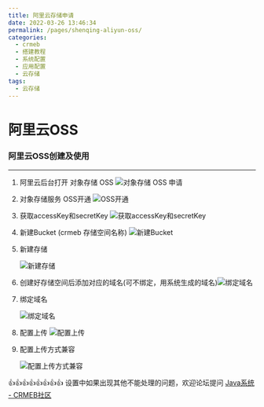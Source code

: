 ```yaml
---
title: 阿里云存储申请
date: 2022-03-26 13:46:34
permalink: /pages/shenqing-aliyun-oss/
categories:
  - crmeb
  - 搭建教程
  - 系统配置
  - 应用配置
  - 云存储
tags:
  - 云存储
---
```

# **阿里云OSS**

### **阿里云OSS创建及使用**

------

1. 阿里云后台打开 对象存储 OSS
   ![对象存储 OSS 申请](https://cdn.jsdelivr.net/gh/xbdazz/mypic/img/202203301957616.png)

2. 对象存储服务 OSS开通
   ![OSS开通](https://cdn.jsdelivr.net/gh/xbdazz/mypic/img/202203301958227.png)

3.  获取accessKey和secretKey
   ![获取accessKey和secretKey](https://cdn.jsdelivr.net/gh/xbdazz/mypic/img/202203301959683.png)

4. 新建Bucket (crmeb 存储空间名称)
   ![新建Bucket](https://cdn.jsdelivr.net/gh/xbdazz/mypic/img/202203302000980.png)

5. 新建存储

   ![新建存储](https://cdn.jsdelivr.net/gh/xbdazz/mypic/img/202203302000415.png)

6. 创建好存储空间后添加对应的域名(可不绑定，用系统生成的域名)![绑定域名](https://cdn.jsdelivr.net/gh/xbdazz/mypic/img/202203302002313.png)

7. 绑定域名

   ![绑定域名](https://cdn.jsdelivr.net/gh/xbdazz/mypic/img/202203302003544.png)

8. 配置上传
   ![配置上传](https://cdn.jsdelivr.net/gh/xbdazz/mypic/img/202203302004176.png)

9. 配置上传方式兼容

   ![配置上传方式兼容](https://cdn.jsdelivr.net/gh/xbdazz/mypic/img/202203302005772.png)

👍👍👍👍👍👍👍👍 设置中如果出现其他不能处理的问题，欢迎论坛提问 [Java系统 - CRMEB社区](https://q.crmeb.com/?categoryId=122&sequence=0)